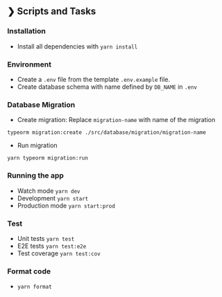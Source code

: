 ## ❯ Scripts and Tasks

### Installation
- Install all dependencies with `yarn install`

### Environment
- Create a `.env` file from the template `.env.example` file.
- Create database schema with name defined by `DB_NAME` in `.env`

### Database Migration

- Create migration: Replace `migration-name` with name of the migration

`typeorm migration:create ./src/database/migration/migration-name`

- Run migration

`yarn typeorm migration:run`

### Running the app
- Watch mode
`yarn dev`
- Development
`yarn start`
- Production mode
`yarn start:prod`

### Test
- Unit tests
`yarn test`
- E2E tests
`yarn test:e2e`
- Test coverage
`yarn test:cov`

### Format code
- `yarn format`

